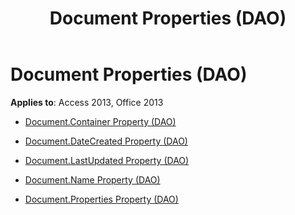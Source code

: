 ﻿---
title: Document Properties (DAO)
TOCTitle: Properties
ms:assetid: 44c2192b-1dab-482c-9952-7fdae549c228
ms:mtpsurl: https://msdn.microsoft.com/library/Dn124584(v=office.15)
ms:contentKeyID: 52072207
ms.date: 09/18/2015
mtps_version: v=office.15
---

# Document Properties (DAO)


**Applies to**: Access 2013, Office 2013



  - [Document.Container Property (DAO)](document-container-property-dao.md)

  - [Document.DateCreated Property (DAO)](document-datecreated-property-dao.md)

  - [Document.LastUpdated Property (DAO)](document-lastupdated-property-dao.md)

  - [Document.Name Property (DAO)](document-name-property-dao.md)

  - [Document.Properties Property (DAO)](document-properties-property-dao.md)

